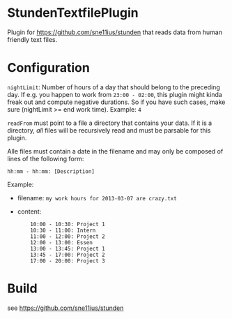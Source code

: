 StundenTextfilePlugin
=====================

Plugin for https://github.com/sne11ius/stunden that reads data from human friendly text files.

Configuration
=============

`nightLimit`: Number of hours of a day that should belong to the preceding day. If e.g. you happen to work from
`23:00 - 02:00`, this plugin might kinda freak out and compute negative durations. So if you have such cases,
make sure (nightLimit >= end work time). Example: `4`

`readFrom` must point to a file a directory that contains your data. If it is a directory,
_all_ files will be recursively read and must be parsable for this plugin.

Alle files must contain a date in the filename and may only be composed of lines of the following form:

`hh:mm - hh:mm: [Description]`

Example:
  - filename: `my work hours for 2013-03-07 are crazy.txt`
  - content:

    ```
        10:00 - 10:30: Project 1
        10:30 - 11:00: Intern
        11:00 - 12:00: Project 2
        12:00 - 13:00: Essen
        13:00 - 13:45: Project 1
        13:45 - 17:00: Project 2
        17:00 - 20:00: Project 3
    ```

Build
=====
see https://github.com/sne11ius/stunden
